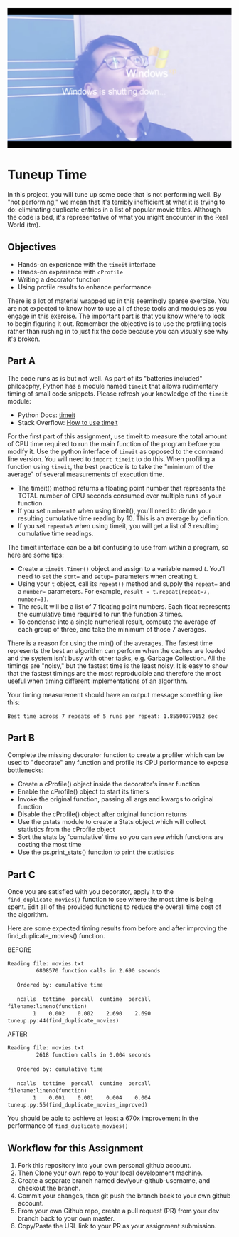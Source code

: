 <p align="center">
  <img src=logo.png/>
</p>

# Tuneup Time
In this project, you will tune up some code that is not performing well. By "not performing," we mean that it's terribly inefficient at what it is trying to do: eliminating duplicate entries in a list of popular movie titles. Although the code is bad, it's representative of what you might encounter in the Real World (tm).

## Objectives
- Hands-on experience with the `timeit` interface
- Hands-on experience with `cProfile`
- Writing a decorator function
- Using profile results to enhance performance

There is a lot of material wrapped up in this seemingly sparse exercise. You are not expected to know how to use all of these tools and modules as you engage in this exercise. The important part is that you know where to look to begin figuring it out. Remember the objective is to use the profiling tools rather than rushing in to just fix the code because you can visually see why it's broken.

## Part A
The code runs as is but not well. As part of its "batteries included" philosophy, Python has a module named `timeit` that allows rudimentary timing of small code snippets. Please refresh your knowledge of the `timeit` module:
 - Python Docs: [timeit](https://docs.python.org/2/library/timeit.html#module-timeit)
 - Stack Overflow: [How to use timeit](https://stackoverflow.com/questions/8220801/how-to-use-timeit-module)

For the first part of this assignment, use timeit to measure the total amount of CPU time required to run the main function of the program before you modify it. Use the python interface of `timeit` as opposed to the command line version. You will need to `import timeit` to do this. When profiling a function using `timeit`, the best practice is to take the "minimum of the average" of several measurements of execution time.
 - The timeit() method returns a floating point number that represents the TOTAL number of CPU seconds consumed over multiple runs of your function.
 - If you set `number=10` when using timeit(), you'll need to divide your resulting cumulative time reading by 10. This is an average by definition.
 - If you set `repeat=3` when using timeit, you will get a list of 3 resulting cumulative time readings.

The timeit interface can be a bit confusing to use from within a program, so here are some tips:
 - Create a `timeit.Timer()` object and assign to a variable named *t*. You'll need to set the `stmt=` and `setup=` parameters when creating t.
 - Using your `t` object, call its `repeat()` method and supply the `repeat=` and a `number=` parameters. For example, `result = t.repeat(repeat=7, number=3)`.
 - The result will be a list of 7 floating point numbers. Each float represents the cumulative time required to run the function 3 times.
 - To condense into a single numerical result, compute the average of each group of three, and take the minimum of those 7 averages.

There is a reason for using the min() of the averages. The fastest time represents the best an algorithm can perform when the caches are loaded and the system isn't busy with other tasks, e.g. Garbage Collection. All the timings are "noisy," but the fastest time is the least noisy. It is easy to show that the fastest timings are the most reproducible and therefore the most useful when timing different implementations of an algorithm. 

Your timing measurement should have an output message something like this:
```
Best time across 7 repeats of 5 runs per repeat: 1.85500779152 sec
```

## Part B
Complete the missing decorator function to create a profiler which can be used to "decorate" any function and profile its CPU performance to expose bottlenecks:
 - Create a cProfile() object inside the decorator's inner function
 - Enable the cProfile() object to start its timers
 - Invoke the original function, passing all args and kwargs to original function
 - Disable the cProfile() object after original function returns
 - Use the pstats module to create a Stats object which will collect statistics from the cProfile object
 - Sort the stats by 'cumulative' time so you can see which functions are costing the most time
 - Use the ps.print_stats() function to print the statistics


## Part C
Once you are satisfied with you decorator, apply it to the `find_duplicate_movies()` function to see where the most time is being spent. Edit all of the provided functions to reduce the overall time cost of the algorithm.

Here are some expected timing results from before and after improving the find_duplicate_movies() function.

BEFORE
```
Reading file: movies.txt
         6808570 function calls in 2.690 seconds

   Ordered by: cumulative time

   ncalls  tottime  percall  cumtime  percall filename:lineno(function)
        1    0.002    0.002    2.690    2.690 tuneup.py:44(find_duplicate_movies)
```
AFTER
```
Reading file: movies.txt
         2618 function calls in 0.004 seconds

   Ordered by: cumulative time

   ncalls  tottime  percall  cumtime  percall filename:lineno(function)
        1    0.001    0.001    0.004    0.004 tuneup.py:55(find_duplicate_movies_improved)
```

You should be able to achieve at least a 670x improvement in the performance of `find_duplicate_movies()`


## Workflow for this Assignment
1. Fork this repository into your own personal github account.
2. Then Clone your own repo to your local development machine.
3. Create a separate branch named dev/your-github-username, and checkout the branch.
4. Commit your changes, then git push the branch back to your own github account.
5. From your own Github repo, create a pull request (PR) from your dev branch back to your own master.
6. Copy/Paste the URL link to your PR as your assignment submission.